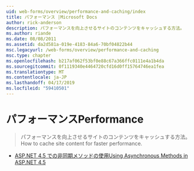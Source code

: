 ```yaml
---
uid: web-forms/overview/performance-and-caching/index
title: パフォーマンス |Microsoft Docs
author: rick-anderson
description: パフォーマンスを向上させるサイトのコンテンツをキャッシュする方法。
ms.author: riande
ms.date: 08/08/2011
ms.assetid: da2d581a-019e-4183-84a6-70bf04822b44
msc.legacyurl: /web-forms/overview/performance-and-caching
msc.type: chapter
ms.openlocfilehash: b217af062f53bf0e88c67a366ffc0111e4a1b4da
ms.sourcegitcommit: 0f1119340e4464720cfd16d0ff15764746ea1fea
ms.translationtype: MT
ms.contentlocale: ja-JP
ms.lasthandoff: 04/17/2019
ms.locfileid: "59410501"
---
```

# <a name="performance"></a><span data-ttu-id="f034e-103">パフォーマンス</span><span class="sxs-lookup"><span data-stu-id="f034e-103">Performance</span></span>

> <span data-ttu-id="f034e-104">パフォーマンスを向上させるサイトのコンテンツをキャッシュする方法。</span><span class="sxs-lookup"><span data-stu-id="f034e-104">How to cache site content for faster performance.</span></span>


- [<span data-ttu-id="f034e-105">ASP.NET 4.5 での非同期メソッドの使用</span><span class="sxs-lookup"><span data-stu-id="f034e-105">Using Asynchronous Methods in ASP.NET 4.5</span></span>](using-asynchronous-methods-in-aspnet-45.md)
